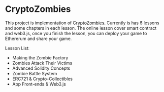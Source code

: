 CryptoZombies
=====

This project is implementation of [CryptoZombies](https://cryptozombies.io/). Currently is has 6 lessons and some chapters in each lesson. The online lesson cover smart contract and web3.js, once you finish the lesson, you can deploy your game to Ethererum and share your game.

Lesson List:
- Making the Zombie Factory
- Zombies Attack Their Victims
- Advanced Solidity Concepts
- Zombie Battle System
- ERC721 & Crypto-Collectibles
- App Front-ends & Web3.js
